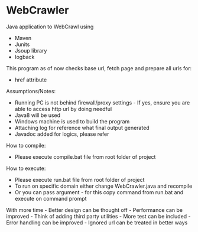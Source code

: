 # WebCrawler

Java application to WebCrawl using 
  - Maven
  - Junits
  - Jsoup library
  - logback

This program as of now checks base url, fetch page and prepare all urls for:
  - href attribute

Assumptions/Notes:
   - Running PC is not behind firewall/proxy settings - If yes, ensure you are able to access http url by doing needful
   - Java8 will be used
   - Windows machine is used to build the program
   - Attaching log for reference what final output generated
   - Javadoc added for logics, please refer

How to compile:
   - Please execute compile.bat file from root folder of project

How to execute:
   - Please execute run.bat file from root folder of project
   - To run on specific domain either change WebCrawler.java and recompile
   - Or you can pass argument - for this copy command from run.bat and execute on command prompt

With more time
    - Better design can be thought off
    - Performance can be improved
    - Think of adding third party utilities
    - More test can be included
    - Error handling can be improved
    - Ignored url can be treated in better ways
